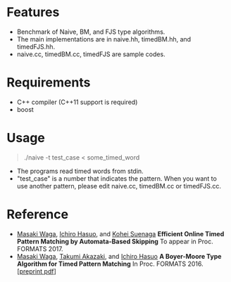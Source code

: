 Features
========
* Benchmark of Naive, BM, and FJS type algorithms.
* The main implementations are in naive.hh, timedBM.hh, and timedFJS.hh.
* naive.cc, timedBM.cc, timedFJS are sample codes.

Requirements
============
* C++ compiler (C++11 support is required)
* boost

Usage
=====

> ./naive -t test_case < some_timed_word

* The programs read timed words from stdin.
* "test_case" is a number that indicates the pattern. When you want to use another pattern, please edit naive.cc, timedBM.cc or timedFJS.cc.

Reference
=========

* [Masaki Waga](http://group-mmm.org/~mwaga/), [Ichiro Hasuo](http://group-mmm.org/~ichiro/), and [Kohei Suenaga](http://www.fos.kuis.kyoto-u.ac.jp/~ksuenaga/) **Efficient Online Timed Pattern Matching by Automata-Based Skipping** To appear in Proc. FORMATS 2017.
* [Masaki Waga](http://group-mmm.org/~mwaga/), [Takumi Akazaki](http://group-mmm.org/~takazaki/), and [Ichiro Hasuo](http://group-mmm.org/~ichiro/) **A Boyer-Moore Type Algorithm for Timed Pattern Matching** In Proc. FORMATS 2016. [[preprint pdf](https://arxiv.org/abs/1606.07207#)]
